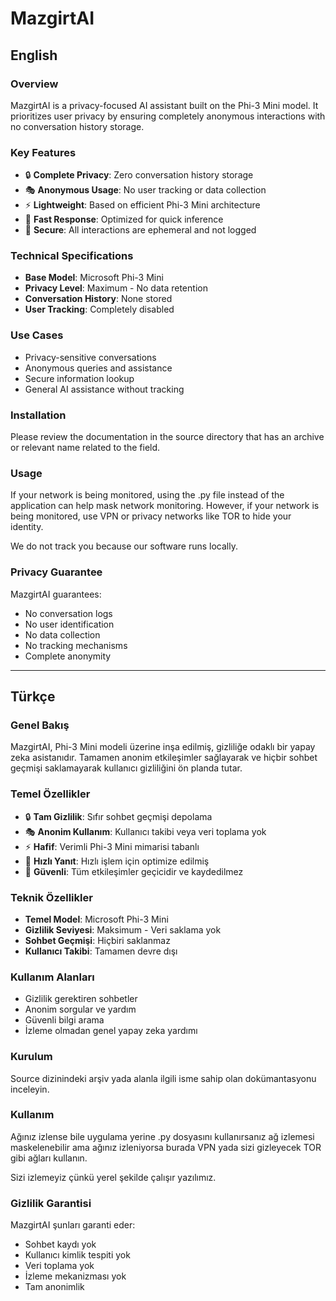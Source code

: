 # MazgirtAI

## English

### Overview
MazgirtAI is a privacy-focused AI assistant built on the Phi-3 Mini model. It prioritizes user privacy by ensuring completely anonymous interactions with no conversation history storage.

### Key Features
- 🔒 **Complete Privacy**: Zero conversation history storage
- 🎭 **Anonymous Usage**: No user tracking or data collection
- ⚡ **Lightweight**: Based on efficient Phi-3 Mini architecture
- 🚀 **Fast Response**: Optimized for quick inference
- 🔐 **Secure**: All interactions are ephemeral and not logged

### Technical Specifications
- **Base Model**: Microsoft Phi-3 Mini
- **Privacy Level**: Maximum - No data retention
- **Conversation History**: None stored
- **User Tracking**: Completely disabled

### Use Cases
- Privacy-sensitive conversations
- Anonymous queries and assistance
- Secure information lookup
- General AI assistance without tracking

### Installation
Please review the documentation in the source directory that has an archive or relevant name related to the field.

### Usage
If your network is being monitored, using the .py file instead of the application can help mask network monitoring. However, if your network is being monitored, use VPN or privacy networks like TOR to hide your identity.

We do not track you because our software runs locally.

### Privacy Guarantee
MazgirtAI guarantees:
- No conversation logs
- No user identification
- No data collection
- No tracking mechanisms
- Complete anonymity

---

## Türkçe

### Genel Bakış
MazgirtAI, Phi-3 Mini modeli üzerine inşa edilmiş, gizliliğe odaklı bir yapay zeka asistanıdır. Tamamen anonim etkileşimler sağlayarak ve hiçbir sohbet geçmişi saklamayarak kullanıcı gizliliğini ön planda tutar.

### Temel Özellikler
- 🔒 **Tam Gizlilik**: Sıfır sohbet geçmişi depolama
- 🎭 **Anonim Kullanım**: Kullanıcı takibi veya veri toplama yok
- ⚡ **Hafif**: Verimli Phi-3 Mini mimarisi tabanlı
- 🚀 **Hızlı Yanıt**: Hızlı işlem için optimize edilmiş
- 🔐 **Güvenli**: Tüm etkileşimler geçicidir ve kaydedilmez

### Teknik Özellikler
- **Temel Model**: Microsoft Phi-3 Mini
- **Gizlilik Seviyesi**: Maksimum - Veri saklama yok
- **Sohbet Geçmişi**: Hiçbiri saklanmaz
- **Kullanıcı Takibi**: Tamamen devre dışı

### Kullanım Alanları
- Gizlilik gerektiren sohbetler
- Anonim sorgular ve yardım
- Güvenli bilgi arama
- İzleme olmadan genel yapay zeka yardımı

### Kurulum
Source dizinindeki arşiv yada alanla ilgili isme sahip olan dokümantasyonu inceleyin.

### Kullanım
Ağınız izlense bile uygulama yerine .py dosyasını kullanırsanız ağ izlemesi maskelenebilir ama ağınız izleniyorsa burada VPN yada sizi gizleyecek TOR gibi ağları kullanın.

Sizi izlemeyiz çünkü yerel şekilde çalışır yazılımız.

### Gizlilik Garantisi
MazgirtAI şunları garanti eder:
- Sohbet kaydı yok
- Kullanıcı kimlik tespiti yok
- Veri toplama yok
- İzleme mekanizması yok
- Tam anonimlik
